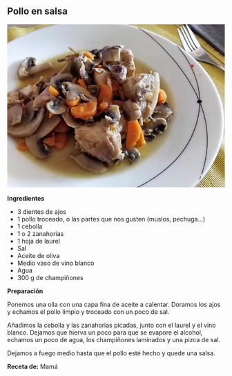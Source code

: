 ## Pollo en salsa

![Pollo en salsa](../../uploads/images/pollo-salsa.jpg "Pollo en salsa")

**Ingredientes**

- 3 dientes de ajos
- 1 pollo troceado, o las partes que nos gusten (muslos, pechuga...)
- 1 cebolla
- 1 o 2 zanahorias
- 1 hoja de laurel
- Sal
- Aceite de oliva
- Medio vaso de vino blanco
- Agua
- 300 g de champiñones

**Preparación**

Ponemos una olla con una capa fina de aceite a calentar. Doramos los ajos y echamos el pollo limpio y troceado con un poco de sal. 

Añadimos la cebolla y las zanahorias picadas, junto con el laurel y el vino blanco. Dejamos que hierva un poco para que se evapore el alcohol, echamos un poco de agua, los champiñones laminados y una pizca de sal. 

Dejamos a fuego medio hasta que el pollo esté hecho y quede una salsa.

**Receta de:** Mamá
